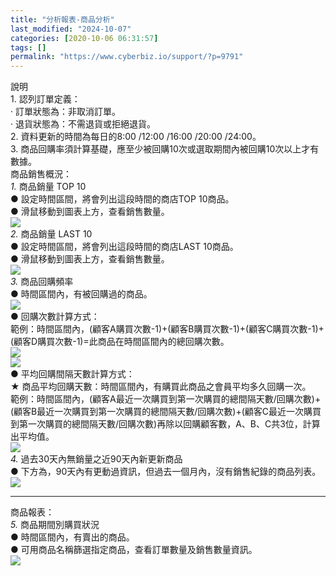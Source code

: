 ```yaml
---
title: "分析報表-商品分析"
last_modified: "2024-10-07"
categories: [2020-10-06 06:31:57]
tags: []
permalink: "https://www.cyberbiz.io/support/?p=9791"
---
```


說明  
1\. 認列訂單定義：  
· 訂單狀態為：非取消訂單。  
· 退貨狀態為：不需退貨或拒絕退貨。  
2\. 資料更新的時間為每日的8:00 /12:00 /16:00 /20:00 /24:00。  
3\. 商品回購率須計算基礎，應至少被回購10次或選取期間內被回購10次以上才有數據。  
商品銷售概況：  
_1._   商品銷量 TOP 10  
● 設定時間區間，將會列出這段時間的商店TOP 10商品。  
● 滑鼠移動到圖表上方，查看銷售數量。  
![](https://www.cyberbiz.co/support/wp-content/uploads/2020/10/圖表分析-商品銷量-TOP10.png)  
_2._   商品銷量 LAST 10  
● 設定時間區間，將會列出這段時間的商店LAST 10商品。  
● 滑鼠移動到圖表上方，查看銷售數量。  
![](https://www.cyberbiz.co/support/wp-content/uploads/2020/10/商品銷量-LAST10.png)  
_3._   商品回購頻率  
● 時間區間內，有被回購過的商品。  
![](https://www.cyberbiz.co/support/wp-content/uploads/2020/10/商品回購頻率03.png)  
● 回購次數計算方式：  
範例：時間區間內，(顧客A購買次數-1)+(顧客B購買次數-1)+(顧客C購買次數-1)+(顧客D購買次數-1)=此商品在時間區間內的總回購次數。  
![](https://www.cyberbiz.co/support/wp-content/uploads/2020/10/商品回購頻率02-1.png)  
![](https://www.cyberbiz.co/support/wp-content/uploads/2020/10/商品回購頻率01-1.png)  
● 平均回購間隔天數計算方式：  
★ 商品平均回購天數：時間區間內，有購買此商品之會員平均多久回購一次。  
範例：時間區間內，(顧客A最近一次購買到第一次購買的總間隔天數/回購次數)+(顧客B最近一次購買到第一次購買的總間隔天數/回購次數)+(顧客C最近一次購買到第一次購買的總間隔天數/回購次數)再除以回購顧客數，A、B、C共3位，計算出平均值。  
![](https://www.cyberbiz.co/support/wp-content/uploads/2020/10/商品回購頻率05-2.png)  
_4._   過去30天內無銷量之近90天內新更新商品  
● 下方為，90天內有更動過資訊，但過去一個月內，沒有銷售紀錄的商品列表。  
![](https://www.cyberbiz.co/support/wp-content/uploads/2020/10/過去30天內無銷量之近90天內新更新商品.png)  

* * *

商品報表：  
_5._   商品期間別購買狀況  
● 時間區間內，有賣出的商品。  
● 可用商品名稱篩選指定商品，查看訂單數量及銷售數量資訊。  
![](https://www.cyberbiz.co/support/wp-content/uploads/2020/10/商品期間別購買狀況.png)  

